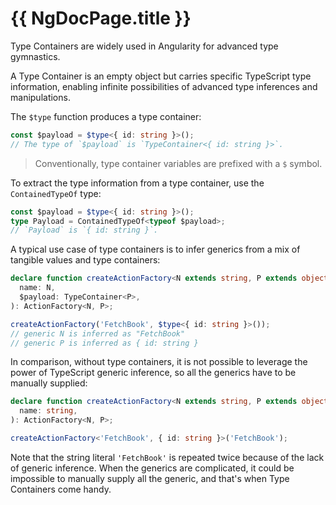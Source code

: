 # {{ NgDocPage.title }}

Type Containers are widely used in Angularity for advanced type gymnastics.

A Type Container is an empty object but carries specific TypeScript type information, enabling infinite possibilities of advanced type inferences and manipulations.

The `$type` function produces a type container:

```ts
const $payload = $type<{ id: string }>();
// The type of `$payload` is `TypeContainer<{ id: string }>`.
```

> Conventionally, type container variables are prefixed with a `$` symbol.

To extract the type information from a type container, use the `ContainedTypeOf` type:

```ts
const $payload = $type<{ id: string }>();
type Payload = ContainedTypeOf<typeof $payload>;
// `Payload` is `{ id: string }`.
```

A typical use case of type containers is to infer generics from a mix of tangible values and type containers:

```ts
declare function createActionFactory<N extends string, P extends object>(
  name: N,
  $payload: TypeContainer<P>,
): ActionFactory<N, P>;
```

```ts
createActionFactory('FetchBook', $type<{ id: string }>());
// generic N is inferred as "FetchBook"
// generic P is inferred as { id: string }
```

In comparison, without type containers, it is not possible to leverage the power of TypeScript generic inference, so all the generics have to be manually supplied:

```ts
declare function createActionFactory<N extends string, P extends object>(
  name: string,
): ActionFactory<N, P>;
```

```ts
createActionFactory<'FetchBook', { id: string }>('FetchBook');
```

Note that the string literal `'FetchBook'` is repeated twice because of the lack of generic inference. When the generics are complicated, it could be impossible to manually supply all the generic, and that's when Type Containers come handy.
